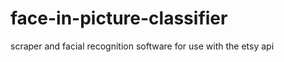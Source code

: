 face-in-picture-classifier
==========================

scraper and facial recognition software for use with the etsy api